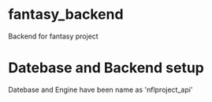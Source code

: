 # fantasy_backend
Backend for fantasy project

# Datebase and Backend setup

Datebase and Engine have been name as 'nflproject_api'

